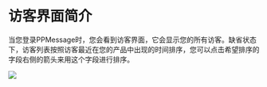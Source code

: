 # 访客界面简介
当您登录PPMessage时，您会看到访客界面，它会显示您的所有访客。缺省状态下，访客列表按照访客最近在您的产品中出现的时间排序，您可以点击希望排序的字段右侧的箭头来用这个字段进行排序。

![](https://upload-images.jianshu.io/upload_images/12406336-6ec8e2a38cdd5cd7.png?imageMogr2/auto-orient/strip%7CimageView2/2/w/1240)

